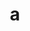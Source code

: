 ---
layout: cake
title:  a
type: cake
bannerimg: /banners/cakebanner
comic: cake_23.png
name: Catan
hovertext: heh heh
next: 24
prev: 22
permalink: cakes/23/
---